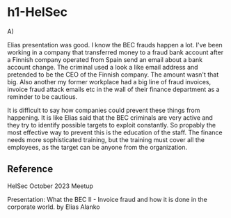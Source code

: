 # h1-HelSec

A)

Elias presentation was good. I know the BEC frauds happen a lot. I've been working in a company that transferred money to a fraud bank account after a Finnish company operated from Spain send an email about a bank account change. The criminal used a look a like email address and pretended to be the CEO of the Finnish company. The amount wasn't that big. Also another my former workplace had a big line of fraud invoices, invoice fraud attack emails etc in the wall of their finance department as a reminder to be cautious.

It is difficult to say how companies could prevent these things from happening. It is like Elias said that the BEC criminals are very active and they try to identify possible targets to exploit constantly. So propably the most effective way to prevent this is the education of the staff. The finance needs more sophisticated training, but the training must cover all the employees, as the target can be anyone from the organization.

## Reference

HelSec October 2023 Meetup

Presentation: What the BEC II - Invoice fraud and how it is done in the corporate world. by Elias Alanko
